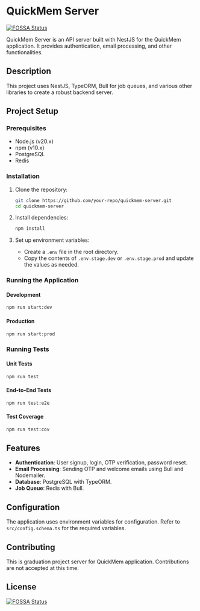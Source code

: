 # QuickMem Server
[![FOSSA Status](https://app.fossa.com/api/projects/git%2Bgithub.com%2Fpass-with-high-score%2Fquickmem-server.svg?type=shield)](https://app.fossa.com/projects/git%2Bgithub.com%2Fpass-with-high-score%2Fquickmem-server?ref=badge_shield)


QuickMem Server is an API server built with NestJS for the QuickMem application. It provides authentication, email
processing, and other functionalities.

## Description

This project uses NestJS, TypeORM, Bull for job queues, and various other libraries to create a robust backend server.

## Project Setup

### Prerequisites

- Node.js (v20.x)
- npm (v10.x)
- PostgreSQL
- Redis

### Installation

1. Clone the repository:

   ```bash
   git clone https://github.com/your-repo/quickmem-server.git
   cd quickmem-server
   ```
2. Install dependencies:

   ```bash
   npm install
   ```
3. Set up environment variables:

    - Create a `.env` file in the root directory.
    - Copy the contents of `.env.stage.dev` or `.env.stage.prod` and update the values as needed.

### Running the Application

#### Development

```bash
npm run start:dev
```

#### Production

```bash
npm run start:prod
```

### Running Tests

#### Unit Tests

```bash
npm run test
```

#### End-to-End Tests

```bash
npm run test:e2e
```

#### Test Coverage

```bash
npm run test:cov
```

## Features

- **Authentication**: User signup, login, OTP verification, password reset.
- **Email Processing**: Sending OTP and welcome emails using Bull and Nodemailer.
- **Database**: PostgreSQL with TypeORM.
- **Job Queue**: Redis with Bull.

## Configuration

The application uses environment variables for configuration. Refer to `src/config.schema.ts` for the required
variables.

## Contributing

This is graduation project server for QuickMem application. Contributions are not accepted at this time.


## License
[![FOSSA Status](https://app.fossa.com/api/projects/git%2Bgithub.com%2Fpass-with-high-score%2Fquickmem-server.svg?type=large)](https://app.fossa.com/projects/git%2Bgithub.com%2Fpass-with-high-score%2Fquickmem-server?ref=badge_large)